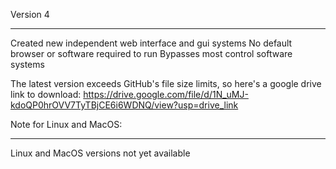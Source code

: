 Version 4
___________________________________________________________________________________________________________________

Created new independent web interface and gui systems
No default browser or software required to run
Bypasses most control software systems

The latest version exceeds GitHub's file size limits, so here's a google drive link to download:
https://drive.google.com/file/d/1N_uMJ-kdoQP0hrOVV7TyTBjCE6i6WDNQ/view?usp=drive_link

Note for Linux and MacOS:
_______________________________
Linux and MacOS versions not yet available
